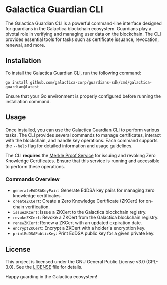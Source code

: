 # Galactica Guardian CLI

The Galactica Guardian CLI is a powerful command-line interface designed for guardians in the Galactica blockchain
ecosystem. Guardians play a pivotal role in verifying and managing user data on the blockchain. The CLI provides
essential tools for tasks such as certificate issuance, revocation, renewal, and more.

## Installation

To install the Galactica Guardian CLI, run the following command:

```shell
go install github.com/galactica-corp/guardians-sdk/cmd/galactica-guardian@latest
```

Ensure that your Go environment is properly configured before running the installation command.

## Usage

Once installed, you can use the Galactica Guardian CLI to perform various tasks. The CLI provides several commands to
manage certificates, interact with the blockchain, and handle key operations. Each command supports the `--help` flag
for detailed information and usage guidelines.

The CLI **requires** the [Merkle Proof Service](https://github.com/Galactica-corp/merkle-proof-service) for issuing
and revoking Zero Knowledge Certificates. Ensure that this service is running and accessible to perform these operations.

### Commands Overview

* `generateEdDSAKeyPair`: Generate EdDSA key pairs for managing zero knowledge certificates.
* `createZKCert`: Create a Zero Knowledge Certificate (ZKCert) for on-chain verification.
* `issueZKCert`: Issue a ZKCert to the Galactica blockchain registry.
* `revokeZKCert`: Revoke a ZKCert from the Galactica blockchain registry.
* `renewZKCert`: Renew a ZKCert with an updated expiration date.
* `encryptZKCert`: Encrypt a ZKCert with a holder's encryption key.
* `printEdDSAPublicKey`: Print EdDSA public key for a given private key.

## License

This project is licensed under the GNU General Public License v3.0 (GPL-3.0). See the [LICENSE](LICENSE) file for
details.

Happy guarding in the Galactica ecosystem!
